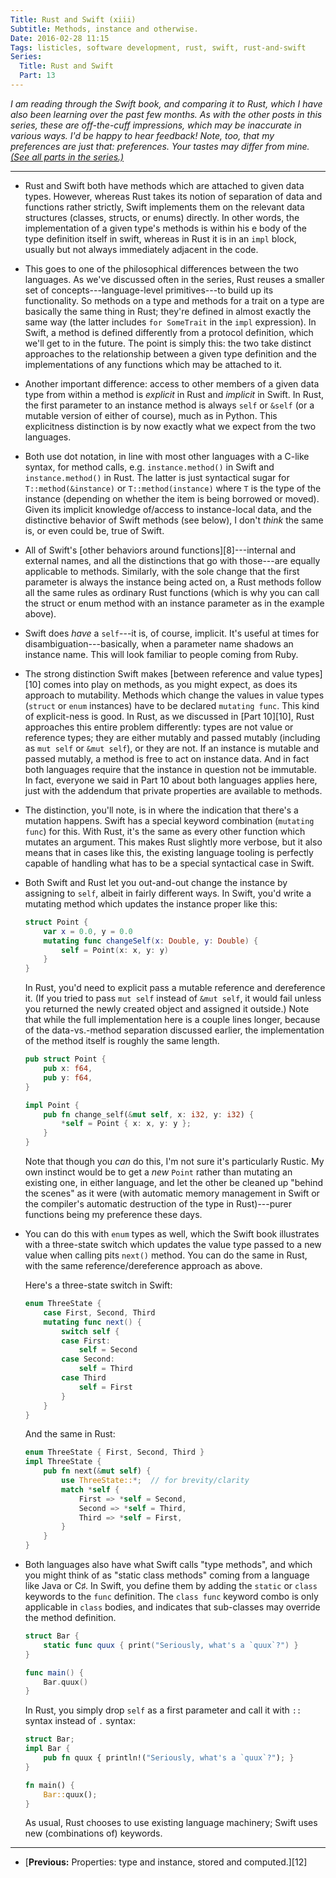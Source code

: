 ```yaml
---
Title: Rust and Swift (xiii)
Subtitle: Methods, instance and otherwise.
Date: 2016-02-28 11:15
Tags: listicles, software development, rust, swift, rust-and-swift
Series:
  Title: Rust and Swift
  Part: 13
---
```


<i class="editorial">I am reading through the Swift book, and comparing it to
Rust, which I have also been learning over the past few months. As with the
other posts in this series, these are off-the-cuff impressions, which may be
inaccurate in various ways. I'd be happy to hear feedback! Note, too, that my
preferences are just that: preferences. Your tastes may differ from mine. [(See
all parts in the series.)][series]</i>

[series]: /rust-and-swift.html

---


-   Rust and Swift both have methods which are attached to given data types.
    However, whereas Rust takes its notion of separation of data and functions
    rather strictly, Swift implements them on the relevant data structures
    (classes, structs, or enums) directly. In other words, the implementation of
    a given type's methods is within his e body of the type definition itself in
    swift, whereas in Rust it is in an `impl` block, usually but not always
    immediately adjacent in the code.

-   This goes to one of the philosophical differences between the two languages.
    As we've discussed often in the series, Rust reuses a smaller set of
    concepts---language-level primitives---to build up its functionality. So
    methods on a type and methods for a trait on a type are basically the same
    thing in Rust; they're defined in almost exactly the same way (the latter
    includes `for SomeTrait` in the `impl` expression). In Swift, a method is
    defined differently from a protocol definition, which we'll get to in the
    future. The point is simply this: the two take distinct approaches to the
    relationship between a given type definition and the implementations of any
    functions which may be attached to it.

-   Another important difference: access to other members of a given data type
    from within a method is *explicit* in Rust and *implicit* in Swift. In Rust,
    the first parameter to an instance method is always `self` or `&self` (or a
    mutable version of either of course), much as in Python. This explicitness
    distinction is by now exactly what we expect from the two languages.

-   Both use dot notation, in line with most other languages with a C-like
    syntax, for method calls, e.g. `instance.method()` in Swift and
    `instance.method()` in Rust. The latter is just syntactical sugar for
    `T::method(&instance)` or `T::method(instance)` where `T` is the type of the
    instance (depending on whether the item is being borrowed or moved). Given
    its implicit knowledge of/access to instance-local data, and the distinctive
    behavior of Swift methods (see below), I don't *think* the same is, or even
    could be, true of Swift.

-   All of Swift's [other behaviors around functions][8]---internal and external
    names, and all the distinctions that go with those---are equally applicable
    to methods. Similarly, with the sole change that the first parameter is
    always the instance being acted on, a Rust methods follow all the same rules
    as ordinary Rust functions (which is why you can call the struct or enum
    method with an instance parameter as in the example above).

-   Swift does *have* a `self`---it is, of course, implicit. It's useful at
    times for disambiguation---basically, when a parameter name shadows an
    instance name. This will look familiar to people coming from Ruby.

-   The strong distinction Swift makes [between reference and value types][10]
    comes into play on methods, as you might expect, as does its approach to
    mutability. Methods which change the values in value types (`struct` or
    `enum` instances) have to be declared `mutating func`. This kind of
    explicit-ness is good. In Rust, as we discussed in [Part 10][10], Rust
    approaches this entire problem differently: types are not value or reference
    types; they are either mutably and passed mutably (including as `mut self`
    or `&mut self`), or they are not. If an instance is mutable and passed
    mutably, a method is free to act on instance data. And in fact both
    languages require that the instance in question not be immutable. In fact,
    everyone we said in Part 10 about both languages applies here, just with the
    addendum that private properties are available to methods.

-   The distinction, you'll note, is in where the indication that there's a
    mutation happens. Swift has a special keyword combination (`mutating func`)
    for this. With Rust, it's the same as every other function which mutates an
    argument. This makes Rust slightly more verbose, but it also means that in
    cases like this, the existing language tooling is perfectly capable of
    handling what has to be a special syntactical case in Swift.

-   Both Swift and Rust let you out-and-out change the instance by assigning to
    `self`, albeit in fairly different ways. In Swift, you'd write a mutating
    method which updates the instance proper like this:

    ```swift
    struct Point {
        var x = 0.0, y = 0.0
        mutating func changeSelf(x: Double, y: Double) {
            self = Point(x: x, y: y)
        }
    }
    ```

    In Rust, you'd need to explicit pass a mutable reference and dereference it.
    (If you tried to pass `mut self` instead of `&mut self`, it would fail
    unless you returned the newly created object and assigned it outside.) Note
    that while the full implementation here is a couple lines longer, because of
    the data-vs.-method separation discussed earlier, the implementation of the
    method itself is roughly the same length.

    ```rust
    pub struct Point {
        pub x: f64,
        pub y: f64,
    }

    impl Point {
        pub fn change_self(&mut self, x: i32, y: i32) {
            *self = Point { x: x, y: y };
        }
    }
    ```

    Note that though you *can* do this, I'm not sure it's particularly Rustic.
    My own instinct would be to get a *new* `Point` rather than mutating an
    existing one, in either language, and let the other be cleaned up "behind
    the scenes" as it were (with automatic memory management in Swift or the
    compiler's automatic destruction of the type in Rust)---purer functions
    being my preference these days.

-   You can do this with `enum` types as well, which the Swift book illustrates
    with a three-state switch which updates the value type passed to a new value
    when calling pits `next()` method. You can do the same in Rust, with the
    same reference/dereference approach as above.

    Here's a three-state switch in Swift:

    ```swift
    enum ThreeState {
        case First, Second, Third
        mutating func next() {
            switch self {
            case First:
                self = Second
            case Second:
                self = Third
            case Third
                self = First
            }
        }
    }
    ```

    And the same in Rust:

    ```rust
    enum ThreeState { First, Second, Third }
    impl ThreeState {
        pub fn next(&mut self) {
            use ThreeState::*;  // for brevity/clarity
            match *self {
                First => *self = Second,
                Second => *self = Third,
                Third => *self = First,
            }
        }
    }
    ```

-   Both languages also have what Swift calls "type methods", and which you
    might think of as "static class methods" coming from a language like Java or
    C♯. In Swift, you define them by adding the `static` or `class` keywords to
    the `func` definition. The `class func` keyword combo is only applicable in
    `class` bodies, and indicates that sub-classes may override the method
    definition.

    ```swift
    struct Bar {
        static func quux { print("Seriously, what's a `quux`?") }
    }

    func main() {
        Bar.quux()
    }
    ```

    In Rust, you simply drop `self` as a first parameter and call it with `::`
    syntax instead of `.` syntax:

    ```rust
    struct Bar;
    impl Bar {
        pub fn quux { println!("Seriously, what's a `quux`?"); }
    }

    fn main() {
        Bar::quux();
    }
    ```

    As usual, Rust chooses to use existing language machinery; Swift uses new
    (combinations of) keywords.


---

-  [**Previous:** Properties: type and instance, stored and computed.][12]
